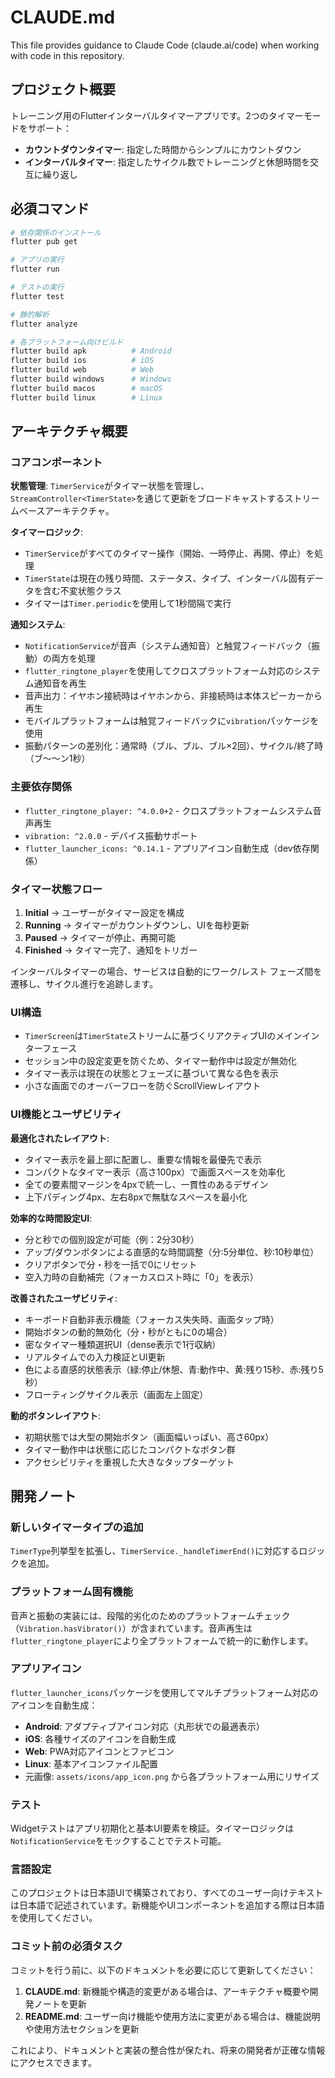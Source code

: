 # CLAUDE.md

This file provides guidance to Claude Code (claude.ai/code) when working with code in this repository.

## プロジェクト概要

トレーニング用のFlutterインターバルタイマーアプリです。2つのタイマーモードをサポート：
- **カウントダウンタイマー**: 指定した時間からシンプルにカウントダウン
- **インターバルタイマー**: 指定したサイクル数でトレーニングと休憩時間を交互に繰り返し

## 必須コマンド

```bash
# 依存関係のインストール
flutter pub get

# アプリの実行
flutter run

# テストの実行
flutter test

# 静的解析
flutter analyze

# 各プラットフォーム向けビルド
flutter build apk          # Android
flutter build ios          # iOS
flutter build web          # Web
flutter build windows      # Windows
flutter build macos        # macOS
flutter build linux        # Linux
```

## アーキテクチャ概要

### コアコンポーネント

**状態管理**: `TimerService`がタイマー状態を管理し、`StreamController<TimerState>`を通じて更新をブロードキャストするストリームベースアーキテクチャ。

**タイマーロジック**: 
- `TimerService`がすべてのタイマー操作（開始、一時停止、再開、停止）を処理
- `TimerState`は現在の残り時間、ステータス、タイプ、インターバル固有データを含む不変状態クラス
- タイマーは`Timer.periodic`を使用して1秒間隔で実行

**通知システム**:
- `NotificationService`が音声（システム通知音）と触覚フィードバック（振動）の両方を処理
- `flutter_ringtone_player`を使用してクロスプラットフォーム対応のシステム通知音を再生
- 音声出力：イヤホン接続時はイヤホンから、非接続時は本体スピーカーから再生
- モバイルプラットフォームは触覚フィードバックに`vibration`パッケージを使用
- 振動パターンの差別化：通常時（ブル、ブル、ブル×2回）、サイクル/終了時（ブ〜〜ン1秒）

### 主要依存関係

- `flutter_ringtone_player: ^4.0.0+2` - クロスプラットフォームシステム音声再生
- `vibration: ^2.0.0` - デバイス振動サポート
- `flutter_launcher_icons: ^0.14.1` - アプリアイコン自動生成（dev依存関係）

### タイマー状態フロー

1. **Initial** → ユーザーがタイマー設定を構成
2. **Running** → タイマーがカウントダウンし、UIを毎秒更新
3. **Paused** → タイマーが停止、再開可能
4. **Finished** → タイマー完了、通知をトリガー

インターバルタイマーの場合、サービスは自動的にワーク/レスト フェーズ間を遷移し、サイクル進行を追跡します。

### UI構造

- `TimerScreen`は`TimerState`ストリームに基づくリアクティブUIのメインインターフェース
- セッション中の設定変更を防ぐため、タイマー動作中は設定が無効化
- タイマー表示は現在の状態とフェーズに基づいて異なる色を表示
- 小さな画面でのオーバーフローを防ぐScrollViewレイアウト

### UI機能とユーザビリティ

**最適化されたレイアウト**:
- タイマー表示を最上部に配置し、重要な情報を最優先で表示
- コンパクトなタイマー表示（高さ100px）で画面スペースを効率化
- 全ての要素間マージンを4pxで統一し、一貫性のあるデザイン
- 上下パディング4px、左右8pxで無駄なスペースを最小化

**効率的な時間設定UI**:
- 分と秒での個別設定が可能（例：2分30秒）
- アップ/ダウンボタンによる直感的な時間調整（分:5分単位、秒:10秒単位）
- クリアボタンで分・秒を一括で0にリセット
- 空入力時の自動補完（フォーカスロスト時に「0」を表示）

**改善されたユーザビリティ**:
- キーボード自動非表示機能（フォーカス失失時、画面タップ時）
- 開始ボタンの動的無効化（分・秒がともに0の場合）
- 密なタイマー種類選択UI（dense表示で1行収納）
- リアルタイムでの入力検証とUI更新
- 色による直感的状態表示（緑:停止/休憩、青:動作中、黄:残り15秒、赤:残り5秒）
- フローティングサイクル表示（画面左上固定）

**動的ボタンレイアウト**:
- 初期状態では大型の開始ボタン（画面幅いっぱい、高さ60px）
- タイマー動作中は状態に応じたコンパクトなボタン群
- アクセシビリティを重視した大きなタップターゲット

## 開発ノート

### 新しいタイマータイプの追加
`TimerType`列挙型を拡張し、`TimerService._handleTimerEnd()`に対応するロジックを追加。

### プラットフォーム固有機能
音声と振動の実装には、段階的劣化のためのプラットフォームチェック（`Vibration.hasVibrator()`）が含まれています。音声再生は`flutter_ringtone_player`により全プラットフォームで統一的に動作します。

### アプリアイコン
`flutter_launcher_icons`パッケージを使用してマルチプラットフォーム対応のアイコンを自動生成：
- **Android**: アダプティブアイコン対応（丸形状での最適表示）
- **iOS**: 各種サイズのアイコンを自動生成
- **Web**: PWA対応アイコンとファビコン
- **Linux**: 基本アイコンファイル配置
- 元画像: `assets/icons/app_icon.png` から各プラットフォーム用にリサイズ

### テスト
Widgetテストはアプリ初期化と基本UI要素を検証。タイマーロジックは`NotificationService`をモックすることでテスト可能。

### 言語設定
このプロジェクトは日本語UIで構築されており、すべてのユーザー向けテキストは日本語で記述されています。新機能やUIコンポーネントを追加する際は日本語を使用してください。

### コミット前の必須タスク
コミットを行う前に、以下のドキュメントを必要に応じて更新してください：

1. **CLAUDE.md**: 新機能や構造的変更がある場合は、アーキテクチャ概要や開発ノートを更新
2. **README.md**: ユーザー向け機能や使用方法に変更がある場合は、機能説明や使用方法セクションを更新

これにより、ドキュメントと実装の整合性が保たれ、将来の開発者が正確な情報にアクセスできます。
